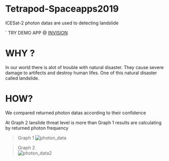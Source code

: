# Tetrapod-Spaceapps2019

ICESat-2 photon datas are used to detecting landslide  

`
TRY DEMO APP @ 
[INVISION](https://projects.invisionapp.com/prototype/ooo-ck1y9xme40014k901k48oks69/play/b99d0579)

# WHY ?
In our world there is alot of trouble with natural disaster. 
They cause severe damage to artifects and destroy human lifes.
One of this natural disaster called landslide.

# HOW? 
We compared returned photon datas according to their confidence 

At Graph 2 lanslide threat level is more than Graph 1 
results are calculating by returned photon frequency 

> Graph 1
![photon_data](https://raw.githubusercontent.com/Mustaley/tetrapod-spaceapps/master/photon_data_graph_1.png)

> Graph 2  
![photon_data2](https://raw.githubusercontent.com/Mustaley/tetrapod-spaceapps/master/photon_data_graph_2.png)
 
